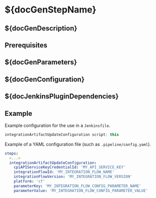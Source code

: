 # ${docGenStepName}

## ${docGenDescription}

## Prerequisites

## ${docGenParameters}

## ${docGenConfiguration}

## ${docJenkinsPluginDependencies}

## Example

Example configuration for the use in a `Jenkinsfile`.

```groovy
integrationArtifactUpdateConfiguration script: this
```

Example of a YAML configuration file (such as `.pipeline/config.yaml`).

```yaml
steps:
  <...>
  integrationArtifactUpdateConfiguration:
    cpiAPIServiceKeyCredentialId: 'MY_API_SERVICE_KEY'
    integrationFlowId: 'MY_INTEGRATION_FLOW_NAME'
    integrationFlowVersion: 'MY_INTEGRATION_FLOW_VERSION'
    platform: 'cf'
    parameterKey: 'MY_INTEGRATION_FLOW_CONFIG_PARAMETER_NAME'
    parameterValue: 'MY_INTEGRATION_FLOW_CONFIG_PARAMETER_VALUE'
```
